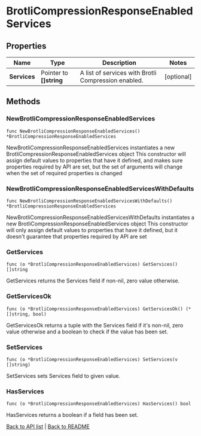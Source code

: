 # BrotliCompressionResponseEnabledServices

## Properties

Name | Type | Description | Notes
------------ | ------------- | ------------- | -------------
**Services** | Pointer to **[]string** | A list of services with Brotli Compression enabled. | [optional] 

## Methods

### NewBrotliCompressionResponseEnabledServices

`func NewBrotliCompressionResponseEnabledServices() *BrotliCompressionResponseEnabledServices`

NewBrotliCompressionResponseEnabledServices instantiates a new BrotliCompressionResponseEnabledServices object
This constructor will assign default values to properties that have it defined,
and makes sure properties required by API are set, but the set of arguments
will change when the set of required properties is changed

### NewBrotliCompressionResponseEnabledServicesWithDefaults

`func NewBrotliCompressionResponseEnabledServicesWithDefaults() *BrotliCompressionResponseEnabledServices`

NewBrotliCompressionResponseEnabledServicesWithDefaults instantiates a new BrotliCompressionResponseEnabledServices object
This constructor will only assign default values to properties that have it defined,
but it doesn't guarantee that properties required by API are set

### GetServices

`func (o *BrotliCompressionResponseEnabledServices) GetServices() []string`

GetServices returns the Services field if non-nil, zero value otherwise.

### GetServicesOk

`func (o *BrotliCompressionResponseEnabledServices) GetServicesOk() (*[]string, bool)`

GetServicesOk returns a tuple with the Services field if it's non-nil, zero value otherwise
and a boolean to check if the value has been set.

### SetServices

`func (o *BrotliCompressionResponseEnabledServices) SetServices(v []string)`

SetServices sets Services field to given value.

### HasServices

`func (o *BrotliCompressionResponseEnabledServices) HasServices() bool`

HasServices returns a boolean if a field has been set.


[Back to API list](../README.md#documentation-for-api-endpoints) | [Back to README](../README.md)


